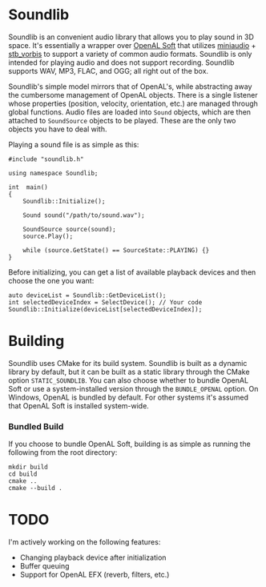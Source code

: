 # Soundlib
Soundlib is an convenient audio library that allows you to play sound in 3D space. It's essentially a wrapper over [OpenAL Soft](https://github.com/kcat/openal-soft) that utilizes [miniaudio](https://github.com/mackron/miniaudio) + [stb_vorbis](https://github.com/nothings/stb) to support a variety of common audio formats. Soundlib is only intended for playing audio and does not support recording. Soundlib supports WAV, MP3, FLAC, and OGG; all right out of the box.

Soundlib's simple model mirrors that of OpenAL's, while abstracting away the cumbersome management of OpenAL objects. There is a single listener whose properties (position, velocity, orientation, etc.) are managed through global functions. Audio files are loaded into `Sound` objects, which are then attached to `SoundSource` objects to be played. These are the only two objects you have to deal with.

Playing a sound file is as simple as this:
```
#include "soundlib.h"

using namespace Soundlib;

int  main()
{
	Soundlib::Initialize();

	Sound sound("/path/to/sound.wav");

	SoundSource source(sound);
	source.Play();

	while (source.GetState() == SourceState::PLAYING) {}
}
```
Before initializing, you can get a list of available playback devices and then choose the one you want:
```
auto deviceList = Soundlib::GetDeviceList();
int selectedDeviceIndex = SelectDevice(); // Your code
Soundlib::Initialize(deviceList[selectedDeviceIndex]);
```

# Building
Soundlib uses CMake for its build system. Soundlib is built as a dynamic library by default, but it can be built as a static library through the CMake option `STATIC_SOUNDLIB`. You can also choose whether to bundle OpenAL Soft or use a system-installed version through the `BUNDLE_OPENAL` option. On Windows, OpenAL is bundled by default. For other systems it's assumed that OpenAL Soft is installed system-wide.

### Bundled Build
If you choose to bundle OpenAL Soft, building is as simple as running the following from the root directory:
```
mkdir build
cd build
cmake ..
cmake --build .
```

# TODO
I'm actively working on the following features:
* Changing playback device after initialization
* Buffer queuing
* Support for OpenAL EFX (reverb, filters, etc.)
